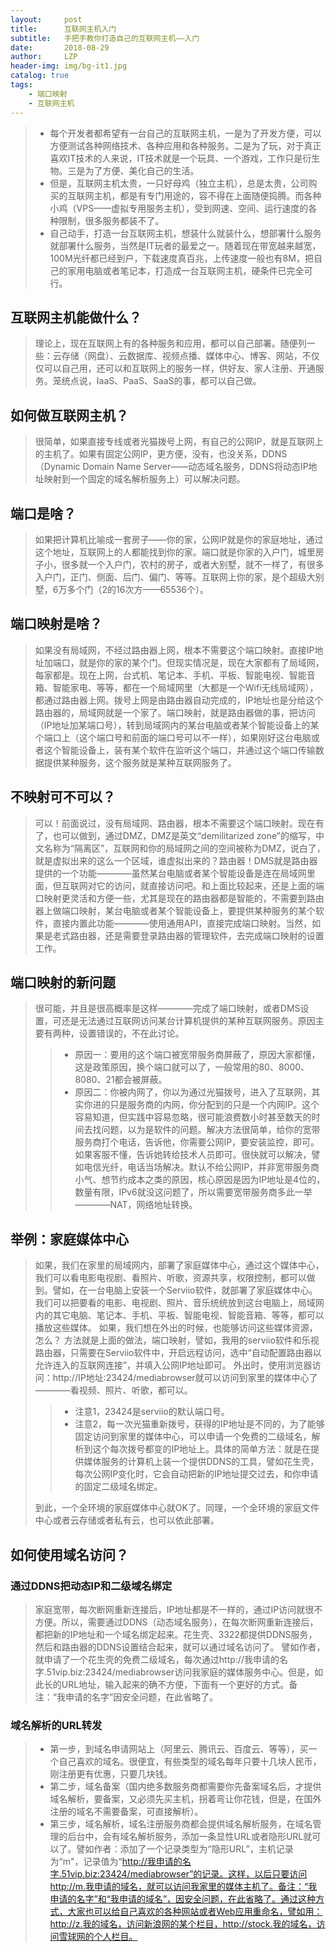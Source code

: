 ```yaml
---
layout:     post
title:      互联网主机入门
subtitle:   手把手教你打造自己的互联网主机——入门
date:       2018-08-29
author:     LZP
header-img: img/bg-it1.jpg
catalog: true
tags:
    - 端口映射
    - 互联网主机
---
```


> * 每个开发者都希望有一台自己的互联网主机，一是为了开发方便，可以方便测试各种网络技术、各种应用和各种服务。二是为了玩，对于真正喜欢IT技术的人来说，IT技术就是一个玩具、一个游戏，工作只是衍生物。三是为了方便、美化自己的生活。
> * 但是，互联网主机太贵，一只好母鸡（独立主机），总是太贵，公司购买的互联网主机，都是有专门用途的，容不得在上面随便捣腾。而各种小鸡（VPS——虚拟专用服务主机），受到网速、空间、运行速度的各种限制，很多服务都装不了。
> * 自己动手，打造一台互联网主机，想装什么就装什么，想部署什么服务就部署什么服务，当然是IT玩者的最爱之一。随着现在带宽越来越宽，100M光纤都已经到户，下载速度真百兆，上传速度一般也有8M，把自己的家用电脑或者笔记本，打造成一台互联网主机，硬条件已完全可行。

## 互联网主机能做什么？
> 理论上，现在互联网上有的各种服务和应用，都可以自己部署。随便列一些：云存储（网盘）、云数据库、视频点播、媒体中心、博客、网站，不仅仅可以自己用，还可以和互联网上的服务一样，供好友、家人注册、开通服务。笼统点说，IaaS、PaaS、SaaS的事，都可以自己做。

## 如何做互联网主机？
> 很简单，如果直接专线或者光猫拨号上网，有自己的公网IP，就是互联网上的主机了。如果有固定公网IP，更方便，没有，也没关系，DDNS（Dynamic Domain Name Server——动态域名服务，DDNS将动态IP地址映射到一个固定的域名解析服务上）可以解决问题。

## 端口是啥？
> 如果把计算机比喻成一套房子——你的家，公网IP就是你的家庭地址，通过这个地址，互联网上的人都能找到你的家。端口就是你家的入户门，城里房子小，很多就一个入户门，农村的房子，或者大别墅，就不一样了，有很多入户门，正门、侧面、后门、偏门、等等。互联网上你的家，是个超级大别墅，6万多个门（2的16次方——65536个）。

## 端口映射是啥？
> 如果没有局域网，不经过路由器上网，根本不需要这个端口映射。直接IP地址加端口，就是你的家的某个门。但现实情况是，现在大家都有了局域网，每家都是。现在上网，台式机、笔记本、手机、平板、智能电视、智能音箱、智能家电、等等，都在一个局域网里（大都是一个Wifi无线局域网），都通过路由器上网。拨号上网是由路由器自动完成的，IP地址也是分给这个路由器的，局域网就是一个家了。端口映射，就是路由器做的事，把访问（IP地址加某端口号），转到局域网内的某台电脑或者某个智能设备上的某个端口上（这个端口号和前面的端口号可以不一样），如果刚好这台电脑或者这个智能设备上，装有某个软件在监听这个端口，并通过这个端口传输数据提供某种服务，这个服务就是某种互联网服务了。

## 不映射可不可以？
> 可以！前面说过，没有局域网、路由器，根本不需要这个端口映射。现在有了，也可以做到，通过DMZ，DMZ是英文“demilitarized zone”的缩写，中文名称为“隔离区”，互联网和你的局域网之间的空间被称为DMZ，说白了，就是虚拟出来的这么一个区域，谁虚拟出来的？路由器！DMS就是路由器提供的一个功能————虽然某台电脑或者某个智能设备是连在局域网里面，但互联网对它的访问，就直接访问吧。和上面比较起来，还是上面的端口映射更灵活和方便一些，尤其是现在的路由器都是智能的，不需要到路由器上做端口映射，某台电脑或者某个智能设备上，要提供某种服务的某个软件，直接内置此功能————使用通用API，直接完成端口映射。当然，如果是老式路由器，还是需要登录路由器的管理软件，去完成端口映射的设置工作。

## 端口映射的新问题
> 很可能，并且是很高概率是这样————完成了端口映射，或者DMS设置，可还是无法通过互联网访问某台计算机提供的某种互联网服务。原因主要有两种，设置错误的，不在此讨论。
>> * 原因一：要用的这个端口被宽带服务商屏蔽了，原因大家都懂，这是政策原因，换个端口就可以了，一般常用的80、8000、8080、21都会被屏蔽。
>> * 原因二：你被内网了，你以为通过光猫拨号，进入了互联网，其实你进的只是服务商的内网，你分配到的只是一个内网IP。这个容易知道，但实践中容易忽略，很可能浪费数小时甚至数天的时间去找问题，以为是软件的问题。解决方法很简单，给你的宽带服务商打个电话，告诉他，你需要公网IP，要安装监控，即可。如果客服不懂，告诉她转给技术人员即可。很快就可以解决，譬如电信光纤，电话当场解决。默认不给公网IP，并非宽带服务商小气、想节约成本之类的原因，核心原因是因为IP地址是4位的，数量有限，IPv6就没这问题了，所以需要宽带服务商多此一举————NAT，网络地址转换。

## 举例：家庭媒体中心

> 如果，我们在家里的局域网内，部署了家庭媒体中心，通过这个媒体中心，我们可以看电影电视剧、看照片、听歌，资源共享，权限控制，都可以做到。譬如，在一台电脑上安装一个Serviio软件，就部署了家庭媒体中心。我们可以把要看的电影、电视剧、照片、音乐统统放到这台电脑上，局域网内的其它电脑、笔记本、手机、平板、智能电视、智能音箱、等等，都可以播放这些媒体。
> 如果，我们想在外出的时候，也能够访问这些媒体资源，怎么？
> 方法就是上面的做法，端口映射，譬如，我用的serviio软件和乐视路由器，只需要在Serviio软件中，开启远程访问，选中“自动配置路由器以允许连入的互联网连接”，并填入公网IP地址即可。
> 外出时，使用浏览器访问：http://IP地址:23424/mediabrowser就可以访问到家里的媒体中心了————看视频、照片、听歌，都可以。
>> * 注意1，23424是serviio的默认端口号。
>> * 注意2，每一次光猫重新拨号，获得的IP地址是不同的，为了能够固定访问到家里的媒体中心，可以申请一个免费的二级域名，解析到这个每次拨号都变的IP地址上。具体的简单方法：就是在提供媒体服务的计算机上装一个提供DDNS的工具，譬如花生壳，每次公网IP变化时，它会自动把新的IP地址提交过去，和你申请的固定二级域名绑定。
>>
> 到此，一个全环境的家庭媒体中心就OK了。同理，一个全环境的家庭文件中心或者云存储或者私有云，也可以依此部署。

## 如何使用域名访问？
### 通过DDNS把动态IP和二级域名绑定
> 家庭宽带，每次断网重新连接后，IP地址都是不一样的，通过IP访问就很不方便。所以，需要通过DDNS（动态域名服务），在每次断网重新连接后，都把新的IP地址和一个域名绑定起来。花生壳、3322都提供DDNS服务，然后和路由器的DDNS设置结合起来，就可以通过域名访问了。
> 譬如作者，就申请了一个花生壳的免费二级域名，每次通过http://我申请的名字.51vip.biz:23424/mediabrowser访问我家庭的媒体服务中心。但是，如此长的URL地址，输入起来的确不方便，下面有一个更好的方式。备注：“我申请的名字”因安全问题，在此省略了。

### 域名解析的URL转发
> * 第一步，到域名申请网站上（阿里云、腾讯云、百度云、等等），买一个自己喜欢的域名。很便宜，有些类型的域名每年只要十几块人民币，刚注册更有优惠，只要几块钱。
> * 第二步，域名备案（国内绝多数服务商都需要你先备案域名后，才提供域名解析，要备案，又必须先买主机，拐着弯让你花钱，但是，在国外注册的域名不需要备案，可直接解析）。
> * 第三步，域名解析，域名注册服务商都会提供域名解析服务，在域名管理的后台中，会有域名解析服务，添加一条显性URL或者隐形URL就可以了。譬如作者：添加了一个记录类型为“隐形URL”，主机记录为“m"，记录值为“http://我申请的名字.51vip.biz:23424/mediabrowser”的记录。这样，以后只要访问http://m.我申请的域名，就可以访问我家里的媒体主机了。备注：“我申请的名字”和“我申请的域名”，因安全问题，在此省略了。通过这种方式，大家也可以给自己喜欢的各种网站或者Web应用重命名，譬如用：http://z.我的域名，访问新浪网的某个栏目，http://stock.我的域名，访问雪球网的个人栏目。